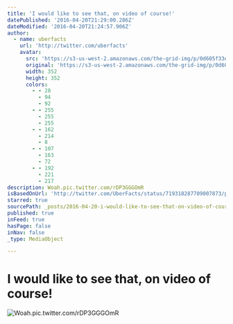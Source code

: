 ```yaml
---
title: 'I would like to see that, on video of course!'
datePublished: '2016-04-20T21:29:00.286Z'
dateModified: '2016-04-20T21:24:57.906Z'
author:
  - name: uberfacts
    url: 'http://twitter.com/uberfacts'
    avatar:
      src: 'https://s3-us-west-2.amazonaws.com/the-grid-img/p/0d605f33e896c0df6fbc602b5bfb70afa0171b6d.jpg'
      original: 'https://s3-us-west-2.amazonaws.com/the-grid-img/p/0d605f33e896c0df6fbc602b5bfb70afa0171b6d.jpg'
      width: 352
      height: 352
      colors:
        - - 28
          - 94
          - 92
        - - 255
          - 255
          - 255
        - - 162
          - 214
          - 8
        - - 107
          - 163
          - 72
        - - 192
          - 221
          - 217
description: Woah.pic.twitter.com/rDP3GGGOmR
isBasedOnUrl: 'http://twitter.com/UberFacts/status/719318287709007873/photo/1'
starred: true
sourcePath: _posts/2016-04-20-i-would-like-to-see-that-on-video-of-course.md
published: true
inFeed: true
hasPage: false
inNav: false
_type: MediaObject

---
```

# I would like to see that, on video of course!
![Woah.pic.twitter.com/rDP3GGGOmR](https://pbs.twimg.com/media/CfuIK90XEAAIqf6.jpg:large)